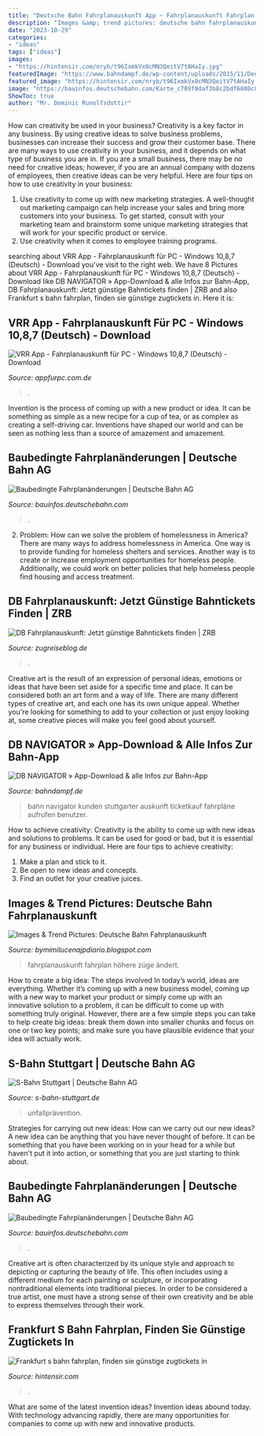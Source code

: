 ```yaml
---
title: "Deutsche Bahn Fahrplanauskunft App ~ Fahrplanauskunft Fahrplan Höhere Züge ändert"
description: "Images &amp; trend pictures: deutsche bahn fahrplanauskunft"
date: "2023-10-29"
categories:
- "ideas"
tags: ["ideas"]
images:
- "https://hintensir.com/nryb/t96IxmkVx0cMN3QeitV7tAHaIy.jpg"
featuredImage: "https://www.bahndampf.de/wp-content/uploads/2015/11/Deutsche-Bahn-Fahrplanauskunft-Tickets.jpg"
featured_image: "https://hintensir.com/nryb/t96IxmkVx0cMN3QeitV7tAHaIy.jpg"
image: "https://bauinfos.deutschebahn.com/Karte_c709f0daf3b8c2bdf6880c8b3d2cd5b1_bayern_.png"
ShowToc: true
author: "Mr. Dominic Runolfsdottir"
---
```



How can creativity be used in your business?
Creativity is a key factor in any business. By using creative ideas to solve business problems, businesses can increase their success and grow their customer base. There are many ways to use creativity in your business, and it depends on what type of business you are in. If you are a small business, there may be no need for creative ideas; however, if you are an annual company with dozens of employees, then creative ideas can be very helpful. Here are four tips on how to use creativity in your business: 
1) Use creativity to come up with new marketing strategies. A well-thought out marketing campaign can help increase your sales and bring more customers into your business. To get started, consult with your marketing team and brainstorm some unique marketing strategies that will work for your specific product or service. 
2) Use creativity when it comes to employee training programs.

	

		
searching about VRR App - Fahrplanauskunft für PC - Windows 10,8,7 (Deutsch) - Download you've visit to the right web. We have 8 Pictures about VRR App - Fahrplanauskunft für PC - Windows 10,8,7 (Deutsch) - Download like DB NAVIGATOR » App-Download &amp; alle Infos zur Bahn-App, DB Fahrplanauskunft: Jetzt günstige Bahntickets finden | ZRB and also Frankfurt s bahn fahrplan, finden sie günstige zugtickets in. Here it is:
		
    
## VRR App - Fahrplanauskunft Für PC - Windows 10,8,7 (Deutsch) - Download

<img loading=lazy src="https://is1-ssl.mzstatic.com/image/thumb/Purple113/v4/72/3a/e5/723ae52f-fcb6-ce0a-eafa-b272e32954a2/pr_source.png/392x696bb.png" onerror="this.onerror=null;this.src='https://tse2.mm.bing.net/th?id=OIP.xxF2hrQ09BK28nW1BmTT8AAAAA&amp;pid=15.1';" alt="VRR App - Fahrplanauskunft für PC - Windows 10,8,7 (Deutsch) - Download">

_Source: appfurpc.com.de_

>. 

	

Invention is the process of coming up with a new product or idea. It can be something as simple as a new recipe for a cup of tea, or as complex as creating a self-driving car. Inventions have shaped our world and can be seen as nothing less than a source of amazement and amazement.

    
## Baubedingte Fahrplanänderungen | Deutsche Bahn AG

<img loading=lazy src="https://bauinfos.deutschebahn.com/Karte_4dc0e03a35cf1e86c6eec162f0feadb1_nrw_8.png" onerror="this.onerror=null;this.src='https://tse3.mm.bing.net/th?id=OIP.g_5oh3OF8Tns_6T35JRTrQHaGs&amp;pid=15.1';" alt="Baubedingte Fahrplanänderungen | Deutsche Bahn AG">

_Source: bauinfos.deutschebahn.com_

>. 

	

2. Problem:
How can we solve the problem of homelessness in America?
There are many ways to address homelessness in America. One way is to provide funding for homeless shelters and services. Another way is to create or increase employment opportunities for homeless people. Additionally, we could work on better policies that help homeless people find housing and access treatment.

    
## DB Fahrplanauskunft: Jetzt Günstige Bahntickets Finden | ZRB

<img loading=lazy src="https://www.zugreiseblog.de/wp-content/uploads/2016/06/fahrplanauskunft-mobil-db-navigator-576x1024.jpg" onerror="this.onerror=null;this.src='https://tse3.mm.bing.net/th?id=OIP.VbtvtMkGsR8T4xLsGZOLkQHaNK&amp;pid=15.1';" alt="DB Fahrplanauskunft: Jetzt günstige Bahntickets finden | ZRB">

_Source: zugreiseblog.de_

>. 

	

Creative art is the result of an expression of personal ideas, emotions or ideas that have been set aside for a specific time and place. It can be considered both an art form and a way of life. There are many different types of creative art, and each one has its own unique appeal. Whether you're looking for something to add to your collection or just enjoy looking at, some creative pieces will make you feel good about yourself.

    
## DB NAVIGATOR » App-Download &amp; Alle Infos Zur Bahn-App

<img loading=lazy src="https://www.bahndampf.de/wp-content/uploads/2015/11/Deutsche-Bahn-Fahrplanauskunft-Tickets.jpg" onerror="this.onerror=null;this.src='https://tse2.mm.bing.net/th?id=OIP.LefkpNJFZVvVE1cz8SmYXQHaE8&amp;pid=15.1';" alt="DB NAVIGATOR » App-Download &amp; alle Infos zur Bahn-App">

_Source: bahndampf.de_

>bahn navigator kunden stuttgarter auskunft ticketkauf fahrpläne aufrufen benutzer. 

	

How to achieve creativity:
Creativity is the ability to come up with new ideas and solutions to problems. It can be used for good or bad, but it is essential for any business or individual. Here are four tips to achieve creativity:
1. Make a plan and stick to it.
2. Be open to new ideas and concepts.
3. Find an outlet for your creative juices.

    
## Images &amp; Trend Pictures: Deutsche Bahn Fahrplanauskunft

<img loading=lazy src="https://www.augsburger-allgemeine.de/img/incoming/crop52874161/353956543-cv16_9-w940/Fahrplanwechsel-bei-der-Bahn.jpg" onerror="this.onerror=null;this.src='https://tse3.mm.bing.net/th?id=OIP.CdKGVOFspT3XBpu-vwVMIwHaEK&amp;pid=15.1';" alt="Images &amp; Trend Pictures: Deutsche Bahn Fahrplanauskunft">

_Source: bymimilucenajpdiario.blogspot.com_

>fahrplanauskunft fahrplan höhere züge ändert. 

	

How to create a big idea: The steps involved
In today’s world, ideas are everything. Whether it’s coming up with a new business model, coming up with a new way to market your product or simply come up with an innovative solution to a problem, it can be difficult to come up with something truly original. However, there are a few simple steps you can take to help create big ideas: break them down into smaller chunks and focus on one or two key points; and make sure you have plausible evidence that your idea will actually work.

    
## S-Bahn Stuttgart | Deutsche Bahn AG

<img loading=lazy src="https://www.s-bahn-stuttgart.de/resource/blob/2063102/e3a2f9162634e70c583319c66d9bb1bb/sicherdrueber-300-180-data.jpg" onerror="this.onerror=null;this.src='https://tse4.mm.bing.net/th?id=OIP.6x-sZxYqNgpL0cUcGPpPMwAAAA&amp;pid=15.1';" alt="S-Bahn Stuttgart | Deutsche Bahn AG">

_Source: s-bahn-stuttgart.de_

>unfallprävention. 

	

Strategies for carrying out new ideas: How can we carry out our new ideas?
A new idea can be anything that you have never thought of before. It can be something that you have been working on in your head for a while but haven't put it into action, or something that you are just starting to think about.

    
## Baubedingte Fahrplanänderungen | Deutsche Bahn AG

<img loading=lazy src="https://bauinfos.deutschebahn.com/Karte_c709f0daf3b8c2bdf6880c8b3d2cd5b1_bayern_.png" onerror="this.onerror=null;this.src='https://tse3.mm.bing.net/th?id=OIP.0QyKtjex0N_DCheA6KGqVwHaIM&amp;pid=15.1';" alt="Baubedingte Fahrplanänderungen | Deutsche Bahn AG">

_Source: bauinfos.deutschebahn.com_

>. 

	

Creative art is often characterized by its unique style and approach to depicting or capturing the beauty of life. This often includes using a different medium for each painting or sculpture, or incorporating nontraditional elements into traditional pieces. In order to be considered a true artist, one must have a strong sense of their own creativity and be able to express themselves through their work.

    
## Frankfurt S Bahn Fahrplan, Finden Sie Günstige Zugtickets In

<img loading=lazy src="https://hintensir.com/nryb/t96IxmkVx0cMN3QeitV7tAHaIy.jpg" onerror="this.onerror=null;this.src='https://tse3.mm.bing.net/th?id=OIP.ve3ZXIgKLDmkQTFPnzuhKwAAAA&amp;pid=15.1';" alt="Frankfurt s bahn fahrplan, finden sie günstige zugtickets in">

_Source: hintensir.com_

>. 

	

What are some of the latest invention ideas?
Invention ideas abound today. With technology advancing rapidly, there are many opportunities for companies to come up with new and innovative products.

